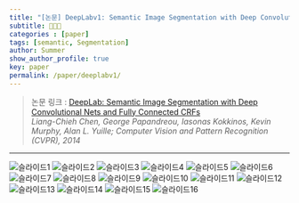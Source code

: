 ```yaml
---
title: "[논문] DeepLabv1: Semantic Image Segmentation with Deep Convolutional Nets and Fully Connected CRFs"
subtitle: 👩🏻‍💻
categories : [paper]
tags: [semantic, Segmentation]
author: Summer
show_author_profile: true
key: paper
permalink: /paper/deeplabv1/
---
```



> 논문 링크 : [DeepLab: Semantic Image Segmentation with Deep Convolutional Nets and Fully Connected CRFs](extension://bfdogplmndidlpjfhoijckpakkdjkkil/pdf/viewer.html?file=https%3A%2F%2Farxiv.org%2Fpdf%2F1412.7062.pdf) <br>
_Liang-Chieh Chen, George Papandreou, Iasonas Kokkinos, Kevin Murphy, Alan L. Yuille; Computer Vision and Pattern Recognition (CVPR), 2014_


- - -
![슬라이드1](https://user-images.githubusercontent.com/121393261/227727308-8ff32ea1-4619-4ba2-ada4-c3af7c7b08ad.PNG)
![슬라이드2](https://user-images.githubusercontent.com/121393261/227727310-145be726-dddf-4c2f-b9b5-c85bf1c2d809.PNG)
![슬라이드3](https://user-images.githubusercontent.com/121393261/227727311-2369127b-24d6-4e6d-a8c4-b7d568e61fd7.PNG)
![슬라이드4](https://user-images.githubusercontent.com/121393261/227727313-54e316d4-9471-4af8-8011-9c5a2b5af4e4.PNG)
![슬라이드5](https://user-images.githubusercontent.com/121393261/227727316-5126782c-d552-4f8c-93b5-d848519a92fd.PNG)
![슬라이드6](https://user-images.githubusercontent.com/121393261/227727317-c8881b8d-67da-40ea-b327-4ee93e48b017.PNG)
![슬라이드7](https://user-images.githubusercontent.com/121393261/227727319-71845c4c-c333-4b22-b308-0bf619e83528.PNG)
![슬라이드8](https://user-images.githubusercontent.com/121393261/227727321-2aab6e7f-9372-49bb-80b8-ef35793dc949.PNG)
![슬라이드9](https://user-images.githubusercontent.com/121393261/227727323-cc1a8c69-ffe4-4f62-bd85-2d690a2149a4.PNG)
![슬라이드10](https://user-images.githubusercontent.com/121393261/227727325-a163930d-6441-4ad9-a1e8-8514c8ba18b5.PNG)
![슬라이드11](https://user-images.githubusercontent.com/121393261/227727326-b0fd874d-dc42-4eb5-8088-fd0952710ae5.PNG)
![슬라이드12](https://user-images.githubusercontent.com/121393261/227727328-eb1c3441-300a-4ebb-9bbe-3a5c5d78c8af.PNG)
![슬라이드13](https://user-images.githubusercontent.com/121393261/227727329-2de5ce19-043d-4d76-826a-a94152a66cf5.PNG)
![슬라이드14](https://user-images.githubusercontent.com/121393261/227727331-e4495c5f-8805-4faa-a57c-21d77b1aebd1.PNG)
![슬라이드15](https://user-images.githubusercontent.com/121393261/227727333-e2a46e53-5679-49da-9aaf-5373a477f374.PNG)
![슬라이드16](https://user-images.githubusercontent.com/121393261/227727335-dfc910d6-7888-4ec8-8c3c-0ca47e41f445.PNG)
